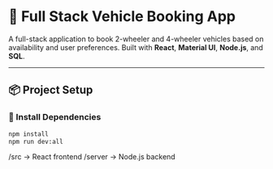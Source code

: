 # 🚗 Full Stack Vehicle Booking App

A full-stack application to book 2-wheeler and 4-wheeler vehicles based on availability and user preferences. Built with **React**, **Material UI**, **Node.js**, and **SQL**.

---

## 📦 Project Setup

### 🔧 Install Dependencies

```bash
npm install
npm run dev:all


```

/src → React frontend
/server → Node.js backend

